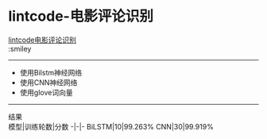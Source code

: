 # lintcode-电影评论识别

[lintcode电影评论识别](https://www.lintcode.com/ai/movie-review-recognition/overview)  
:smiley
***
+ 使用Bilstm神经网络
+ 使用CNN神经网络
+ 使用glove词向量

***
结果  
模型|训练轮数|分数
-|-|-
BiLSTM|10|99.263%
CNN|30|99.919%



